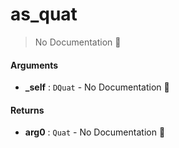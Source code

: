 # as\_quat

> No Documentation 🚧

#### Arguments

- **\_self** : `DQuat` \- No Documentation 🚧

#### Returns

- **arg0** : `Quat` \- No Documentation 🚧